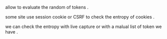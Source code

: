allow to evaluate the random of tokens .

some site use session cookie or CSRF to check the entropy of cookies .

we can check the entropy with live capture or with a malual list of token we have .
